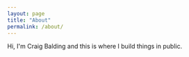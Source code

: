 ```yaml
---
layout: page
title: "About"
permalink: /about/
---
```


Hi, I'm Craig Balding and this is where I build things in public.
